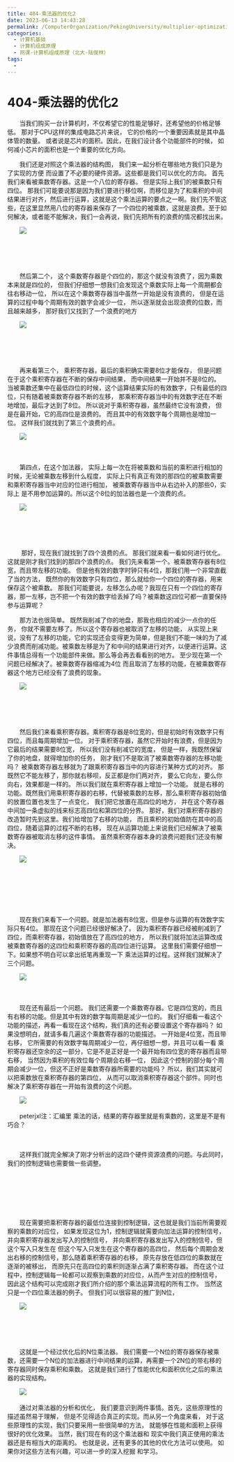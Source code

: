 ```yaml
---
title: 404-乘法器的优化2
date: 2023-06-13 14:43:28
permalink: /ComputerOrganization/PekingUniversity/multiplier-optimization-2
categories:
  - 计算机基础
  - 计算机组成原理
  - 网课-计算机组成原理（北大-陆俊林）
tags:
  - 
---
```

# 404-乘法器的优化2

　　当我们购买一台计算机时，不仅希望它的性能足够好，还希望他的价格足够低。 那对于CPU这样的集成电路芯片来说， 它的价格的一个重要因素就是其中晶体管的数量。 或者说是芯片的面积。因此，在我们设计各个功能部件的时候， 如何减小芯片的面积也是一个重要的优化方向。
<!-- more -->
　　我们还是对照这个乘法器的结构图， 我们来一起分析在哪些地方我们只是为了实现的方便 而设置了不必要的硬件资源。这些都是我们可以优化的方向。 首先我们来看被乘数寄存器。这是一个八位的寄存器。 但是实际上我们的被乘数只有四位。 那我们可能要说那是因为我们要进行移位啊，而移位是为了和乘积的中间结果进行对齐，然后进行运算，这就是这个乘法运算的要点之一啊。我们先不管这些，在这里显然用八位的寄存器来保存了一个四位的被乘数，这就是浪费。至于如何解决，或者能不能解决，我们一会再说，我们先把所有的浪费的情况都找出来。 

　　![](https://image.peterjxl.com/blog/image-20220919225619-crx6uhi.png)​

　　‍

　　‍

　　然后第二个， 这个乘数寄存器是个四位的，那这个就没有浪费了，因为乘数本来就是四位的， 但我们仔细想一想我们会发现这个乘数实际上每一个周期都会往右移动一位， 所以在这个乘数寄存器当中虽然一开始是没有浪费的， 但是在运算的过程中每个周期有效的数字会减少一位， 所以逐渐就会出现浪费的位数，而且越来越多， 那好我们又找到了一个浪费的地方

　　![](https://image.peterjxl.com/blog/image-20220919225641-7pzssko.png)​

　　‍

　　‍

　　再来看第三个， 乘积寄存器，最后的乘积确实需要8位才能保存， 但是问题在于这个乘积寄存器在不断的保存中间结果， 而中间结果一开始并不是8位的。 当被乘数还集中在最低四位的时候，这个运算结果实际的有效数字，只有最低的四位，只有随着被乘数寄存器不断的左移， 那乘积寄存器当中的有效数字还在不断地增加，最后才达到了8位。 所以说对于乘积寄存器，虽然最终它没有浪费， 但是在最开始，它的高四位是浪费的。 而且其中的有效数字每个周期也是增加一位。 这样我们就找到了第三个浪费的点。

　　![](https://image.peterjxl.com/blog/image-20220919225741-nk07wy8.png)​

　　‍

　　第四点，在这个加法器， 实际上每一次在将被乘数和当前的乘积进行相加的时候，无论被乘数左移到什么程度， 实际上只有真正有效的那四位的被乘数需要和乘积寄存器当中对应的位进行相加， 被乘数寄存器当中从右边补入的那些0，实际上 是不用参加运算的。所以这个8位的加法器也是一个浪费的点。

　　![](https://image.peterjxl.com/blog/image-20220919225813-9lwj3k6.png)​

　　‍

　　‍

　　 那好，现在我们就找到了四个浪费的点。 那我们就来看一看如何进行优化。 这就是刚才我们找到的那四个浪费的点。 我们先来看第一个。被乘数寄存器有8位宽，而且带左移的功能。 但是他有效的数字时钟只有4位，那我们用一个非常直截了当的方法， 既然你的有效数字只有四位，那么就给你一个四位的寄存器，用来保存这个被乘数。 那我们可能要说，左移怎么办呢？我现在只有一个四位的寄存器，那一左移，岂不把一个有效的数字给丢掉了吗？被乘数这四位可都一直要保持参与运算呢？ 

　　那方法也很简单。 既然我削减了你的地盘，那我也相应的减少一点你的任务， 你就不需要左移了。所以这个寄存器也被取消了左移的功能， 从实现上来说，没有了左移的功能，它的实现还会变得更为简单，但是我们不能一味的为了减少浪费而削减功能。被乘数左移是为了和中间的结果进行对齐，以便进行运算。这件事情总得有一个功能部件来做。那么等会再去看看别的地方。 至少现在第一个问题已经解决了。被乘数寄存器缩减为4位 而且取消了左移的功能，在被乘数寄存器这个地方已经没有了浪费的现象。 

　　![](https://image.peterjxl.com/blog/image-20220919225928-m6oakli.png)​

　　‍

　　‍

　　然后我们来看乘积寄存器。乘积寄存器是8位宽的，但是初始时有效数字只有四位，而且每周期增加一位。 对于乘积寄存器，虽然它开始时有浪费，但是因为它最后的结果需要8位宽， 所以我们没有削减它的宽度， 但是一样，我既然保留了你的地盘，就得增加你的任务， 刚才我们不是取消了被乘数寄存器的左移功能吗？ 被乘数寄存器左移就为了跟乘积寄存器当中的内容进行某种方式的对齐。 那既然它不能左移了，那你就右移呗，反正都是你们两对齐， 要么它向左，要么你向右，效果都是一样的。 所以我们就在乘积寄存器上增加一个功能。 就是右移的功能。既然我们用乘积寄存器的右移，代替被乘数的左移，那么乘积寄存器初始值的放置位置也发生了一点变化， 我们把它放置在高四位的地方， 并在这个寄存器中间加一条虚拟的线来标志高四位和第四位的分界。 那好，我们对乘积寄存器的改造暂时先到这里。我们给增加了右移的功能， 而且乘积的初始值防在其中的高四位，随着运算的过程不断的右移， 现在从运算功能上来说我们已经解决了被乘数寄存器被取消左移的这件事情。 虽然乘积寄存器本身的浪费问题我们还没有解决。 

　　![](https://image.peterjxl.com/blog/image-20220919230114-hdzofhl.png)​

　　‍

　　‍

　　‍

　　现在我们来看下一个问题。就是加法器有8位宽，但是参与运算的有效数字实际只有4位。 那现在这个问题已经很好解决了。 因为乘积寄存器已经被削减到了四位，而乘积寄存器，初始值放在了高四位的地方， 所以我们就将加法运算改成被乘数寄存器的这四位和乘积寄存器的高四位进行运算。 这里我们需要仔细想一下。如果想不明白可以拿出纸笔再重现一下 乘法运算的过程。这样我们就解决了三个问题。

　　![](https://image.peterjxl.com/blog/image-20220919230155-f7n2ecm.png)​

　　‍

　　现在还有最后一个问题。 我们还需要一个乘数寄存器。它是四位宽的，而且有右移的功能。但是其中有效的数字每周期是减少一位的。 我们仔细看一看这个功能的描述，再看一看现在这个结构，我们真的还有必要设置这个寄存器吗？ 如果没想明白，就请多看几遍这个乘数寄存器的功能描述。 一开始是4位宽，而且带右移， 它所需要的有效数字每周期减少一位，再仔细想一想，并且可以看一看 乘积寄存器还空余的这一部分，它是不是正好是一个最开始有四位宽的寄存器而且带右移， 当然因为乘积的有效位每个周期会右移一位， 因此这个控制的部分每个周期会减少一位，但这不正好是乘数寄存器所需要的功能吗？ 所以，我们其实就可以把乘数放在乘积寄存器的第四位， 从而可以取消乘积寄存器这个部件。同时也解决了乘积寄存器在一开始有浪费的这个问题。

　　![](https://image.peterjxl.com/blog/image-20220919230305-wytj6sd.png)​

　　peterjxl注：汇编里 乘法的话，结果的寄存器里就是有乘数的，这里是不是有巧合？

　　‍

　　这样我们就完全解决了刚才分析出的这四个硬件资源浪费的问题。与此同时，我们的控制逻辑也需要做一些调整。

　　‍

　　‍

　　‍

　　现在需要把乘积寄存器的最低位连接到控制逻辑，这也就是我们当前所需要观察的乘数的对应位， 如果发现这位为1，控制逻辑就需要向加法运算的控制信号，并向乘积寄存器发出写入的控制信号， 并向乘积寄存器发出写入的控制信号，但这个写入只发生在 但这个写入只发生在这个寄存器的高四位， 然后每个周期会发出右移的控制信号，那么随着乘积寄存器的右移， 原先存放在低四位的乘数就在逐渐的被移出， 而原先只在高四位的乘积则逐渐占满了乘积寄存器。 而在这个过程中，控制逻辑每一轮都可以观察到乘数的对应位，从而产生对应的控制信号， 因此这个结构可以完成刚才我们所介绍的那个乘法运算流程的所有工作。 当然这只是一个四位乘法器的例子。 但我们可以很容易的推广到N位，

　　![](https://image.peterjxl.com/blog/image-20220920071152-9ebn24m.png)​

　　‍

　　‍

　　这就是一个经过优化后的N位乘法器。 我们需要一个N位的寄存器保存被乘数，还需要一个N位的加法器进行中间结果的运算，再需要一个2N位的带右移的寄存器同时保存乘积和乘数。 这就是我们进行了性能优化和面积优化之后的乘法器的实现结构。

　　![](https://image.peterjxl.com/blog/image-20220920071210-bfa5q63.png)​

　　通过对乘法器的分析和优化， 我们要意识到两件事情。首先，这些原理性的描述虽然易于理解， 但是不见得适合真正的实现。而从另一个角度来看， 对于这些原理性的实现，我们只要采用一些很简单的方法， 就能够在性能和面积上获得很好的优化效果。 当然，我们现在有的这个乘法器和 现实中我们真正使用的乘法器还是有相当大的距离的。 也就是说，还有更多的其他的优化方法可以使用。 如果你对这些方法有兴趣，可以进一步的深入挖掘 和学习。

　　‍
